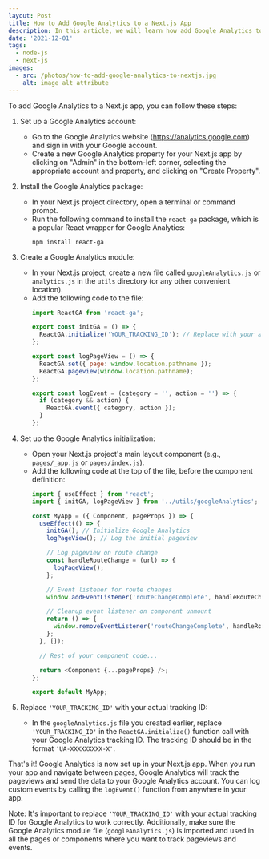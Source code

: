 ```yaml
---
layout: Post
title: How to Add Google Analytics to a Next.js App
description: In this article, we will learn how add Google Analytics to a Next.js app. The first step is to set up a Google Analytics account.
date: '2021-12-01'
tags:
  - node-js
  - next-js
images:
  - src: /photos/how-to-add-google-analytics-to-nextjs.jpg
    alt: image alt attribute
---
```


To add Google Analytics to a Next.js app, you can follow these steps:

1. Set up a Google Analytics account:
   - Go to the Google Analytics website (https://analytics.google.com) and sign in with your Google account.
   - Create a new Google Analytics property for your Next.js app by clicking on "Admin" in the bottom-left corner, selecting the appropriate account and property, and clicking on "Create Property".

2. Install the Google Analytics package:
   - In your Next.js project directory, open a terminal or command prompt.
   - Run the following command to install the `react-ga` package, which is a popular React wrapper for Google Analytics:
     ```
     npm install react-ga
     ```

3. Create a Google Analytics module:
   - In your Next.js project, create a new file called `googleAnalytics.js` or `analytics.js` in the `utils` directory (or any other convenient location).
   - Add the following code to the file:
     ```javascript showLineNumbers
     import ReactGA from 'react-ga';

     export const initGA = () => {
       ReactGA.initialize('YOUR_TRACKING_ID'); // Replace with your actual tracking ID
     };

     export const logPageView = () => {
       ReactGA.set({ page: window.location.pathname });
       ReactGA.pageview(window.location.pathname);
     };

     export const logEvent = (category = '', action = '') => {
       if (category && action) {
         ReactGA.event({ category, action });
       }
     };
     ```

4. Set up the Google Analytics initialization:
   - Open your Next.js project's main layout component (e.g., `pages/_app.js` or `pages/index.js`).
   - Add the following code at the top of the file, before the component definition:
     ```javascript showLineNumbers
     import { useEffect } from 'react';
     import { initGA, logPageView } from '../utils/googleAnalytics';

     const MyApp = ({ Component, pageProps }) => {
       useEffect(() => {
         initGA(); // Initialize Google Analytics
         logPageView(); // Log the initial pageview

         // Log pageview on route change
         const handleRouteChange = (url) => {
           logPageView();
         };

         // Event listener for route changes
         window.addEventListener('routeChangeComplete', handleRouteChange);

         // Cleanup event listener on component unmount
         return () => {
           window.removeEventListener('routeChangeComplete', handleRouteChange);
         };
       }, []);

       // Rest of your component code...

       return <Component {...pageProps} />;
     };

     export default MyApp;
     ```

5. Replace `'YOUR_TRACKING_ID'` with your actual tracking ID:
   - In the `googleAnalytics.js` file you created earlier, replace `'YOUR_TRACKING_ID'` in the `ReactGA.initialize()` function call with your Google Analytics tracking ID. The tracking ID should be in the format `'UA-XXXXXXXXX-X'`.

That's it! Google Analytics is now set up in your Next.js app. When you run your app and navigate between pages, Google Analytics will track the pageviews and send the data to your Google Analytics account. You can log custom events by calling the `logEvent()` function from anywhere in your app.

Note: It's important to replace `'YOUR_TRACKING_ID'` with your actual tracking ID for Google Analytics to work correctly. Additionally, make sure the Google Analytics module file (`googleAnalytics.js`) is imported and used in all the pages or components where you want to track pageviews and events.